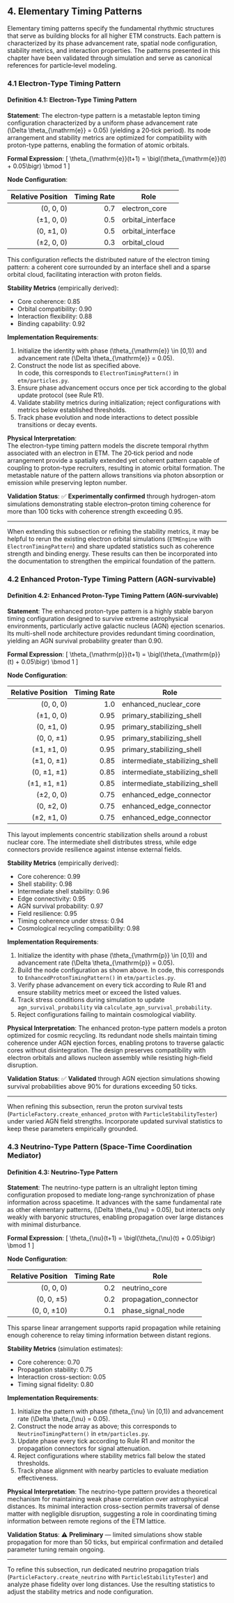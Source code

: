 ## 4. Elementary Timing Patterns

Elementary timing patterns specify the fundamental rhythmic structures that serve as building blocks for all higher ETM constructs. Each pattern is characterized by its phase advancement rate, spatial node configuration, stability metrics, and interaction properties. The patterns presented in this chapter have been validated through simulation and serve as canonical references for particle‑level modeling.

### 4.1 Electron‑Type Timing Pattern

#### Definition 4.1: Electron‑Type Timing Pattern

**Statement**: The electron-type pattern is a metastable lepton timing configuration characterized by a uniform phase advancement rate  
\(\Delta \theta_{\mathrm{e}} = 0.05\) (yielding a 20‑tick period). Its node arrangement and stability metrics are optimized for compatibility with proton-type patterns, enabling the formation of atomic orbitals.

**Formal Expression**:
\[
\theta_{\mathrm{e}}(t+1) = \bigl(\theta_{\mathrm{e}}(t) + 0.05\bigr) \bmod 1
\]

**Node Configuration**:

| Relative Position | Timing Rate | Role                |
|------------------:|------------:|-------------------- |
| (0, 0, 0)         | 0.7         | electron_core       |
| (±1, 0, 0)        | 0.5         | orbital_interface   |
| (0, ±1, 0)        | 0.5         | orbital_interface   |
| (±2, 0, 0)        | 0.3         | orbital_cloud       |

This configuration reflects the distributed nature of the electron timing pattern: a coherent core surrounded by an interface shell and a sparse orbital cloud, facilitating interaction with proton fields.

**Stability Metrics** (empirically derived):

- Core coherence: 0.85
- Orbital compatibility: 0.90
- Interaction flexibility: 0.88
- Binding capability: 0.92

**Implementation Requirements**:

1. Initialize the identity with phase \(\theta_{\mathrm{e}} \in [0,1)\) and advancement rate \(\Delta \theta_{\mathrm{e}} = 0.05\).
2. Construct the node list as specified above.  
   In code, this corresponds to `ElectronTimingPattern()` in `etm/particles.py`.
3. Ensure phase advancement occurs once per tick according to the global update protocol (see Rule R1).
4. Validate stability metrics during initialization; reject configurations with metrics below established thresholds.
5. Track phase evolution and node interactions to detect possible transitions or decay events.

**Physical Interpretation**:  
The electron-type timing pattern models the discrete temporal rhythm associated with an electron in ETM. The 20‑tick period and node arrangement provide a spatially extended yet coherent pattern capable of coupling to proton-type recruiters, resulting in atomic orbital formation. The metastable nature of the pattern allows transitions via photon absorption or emission while preserving lepton number.

**Validation Status**: ✅ **Experimentally confirmed** through hydrogen-atom simulations demonstrating stable electron–proton timing coherence for more than 100 ticks with coherence strength exceeding 0.95.

---

When extending this subsection or refining the stability metrics, it may be helpful to rerun the existing electron orbital simulations (`ETMEngine` with `ElectronTimingPattern`) and share updated statistics such as coherence strength and binding energy. These results can then be incorporated into the documentation to strengthen the empirical foundation of the pattern.

### 4.2 Enhanced Proton‑Type Timing Pattern (AGN‑survivable)

#### Definition 4.2: Enhanced Proton‑Type Timing Pattern (AGN‑survivable)

**Statement**: The enhanced proton-type pattern is a highly stable baryon timing configuration designed to survive extreme astrophysical environments, particularly active galactic nucleus (AGN) ejection scenarios. Its multi-shell node architecture provides redundant timing coordination, yielding an AGN survival probability greater than 0.90.

**Formal Expression**:
\[
\theta_{\mathrm{p}}(t+1) = \bigl(\theta_{\mathrm{p}}(t) + 0.05\bigr) \bmod 1
\]

**Node Configuration**:

| Relative Position | Timing Rate | Role                         |
|------------------:|------------:|----------------------------- |
| (0, 0, 0)         | 1.0         | enhanced_nuclear_core        |
| (±1, 0, 0)        | 0.95        | primary_stabilizing_shell    |
| (0, ±1, 0)        | 0.95        | primary_stabilizing_shell    |
| (0, 0, ±1)        | 0.95        | primary_stabilizing_shell    |
| (±1, ±1, 0)       | 0.95        | primary_stabilizing_shell    |
| (±1, 0, ±1)       | 0.85        | intermediate_stabilizing_shell |
| (0, ±1, ±1)       | 0.85        | intermediate_stabilizing_shell |
| (±1, ±1, ±1)      | 0.85        | intermediate_stabilizing_shell |
| (±2, 0, 0)        | 0.75        | enhanced_edge_connector      |
| (0, ±2, 0)        | 0.75        | enhanced_edge_connector      |
| (±2, ±1, 0)       | 0.75        | enhanced_edge_connector      |

This layout implements concentric stabilization shells around a robust nuclear core. The intermediate shell distributes stress, while edge connectors provide resilience against intense external fields.

**Stability Metrics** (empirically derived):

- Core coherence: 0.99
- Shell stability: 0.98
- Intermediate shell stability: 0.96
- Edge connectivity: 0.95
- AGN survival probability: 0.97
- Field resilience: 0.95
- Timing coherence under stress: 0.94
- Cosmological recycling compatibility: 0.98

**Implementation Requirements**:

1. Initialize the identity with phase \(\theta_{\mathrm{p}} \in [0,1)\) and advancement rate \(\Delta \theta_{\mathrm{p}} = 0.05\).
2. Build the node configuration as shown above. In code, this corresponds to `EnhancedProtonTimingPattern()` in `etm/particles.py`.
3. Verify phase advancement on every tick according to Rule R1 and ensure stability metrics meet or exceed the listed values.
4. Track stress conditions during simulation to update `agn_survival_probability` via `calculate_agn_survival_probability`.
5. Reject configurations failing to maintain cosmological viability.

**Physical Interpretation**:
The enhanced proton-type pattern models a proton optimized for cosmic recycling. Its redundant node shells maintain timing coherence under AGN ejection forces, enabling protons to traverse galactic cores without disintegration. The design preserves compatibility with electron orbitals and allows nucleon assembly while resisting high-field disruption.

**Validation Status**: ✅ **Validated** through AGN ejection simulations showing survival probabilities above 90% for durations exceeding 50 ticks.

---

When refining this subsection, rerun the proton survival tests (`ParticleFactory.create_enhanced_proton` with `ParticleStabilityTester`) under varied AGN field strengths. Incorporate updated survival statistics to keep these parameters empirically grounded.

### 4.3 Neutrino‑Type Pattern (Space‑Time Coordination Mediator)

#### Definition 4.3: Neutrino‑Type Pattern

**Statement**: The neutrino-type pattern is an ultralight lepton timing configuration proposed to mediate long-range synchronization of phase information across spacetime. It advances with the same fundamental rate as other elementary patterns,
\(\Delta \theta_{\nu} = 0.05\), but interacts only weakly with baryonic structures, enabling propagation over large distances with minimal disturbance.

**Formal Expression**:
\[
\theta_{\nu}(t+1) = \bigl(\theta_{\nu}(t) + 0.05\bigr) \bmod 1
\]

**Node Configuration**:

| Relative Position | Timing Rate | Role                  |
|------------------:|------------:|---------------------- |
| (0, 0, 0)         | 0.2         | neutrino_core         |
| (0, 0, ±5)        | 0.2         | propagation_connector |
| (0, 0, ±10)       | 0.1         | phase_signal_node     |

This sparse linear arrangement supports rapid propagation while retaining enough coherence to relay timing information between distant regions.

**Stability Metrics** (simulation estimates):

- Core coherence: 0.70
- Propagation stability: 0.75
- Interaction cross-section: 0.05
- Timing signal fidelity: 0.80

**Implementation Requirements**:

1. Initialize the pattern with phase \(\theta_{\nu} \in [0,1)\) and advancement rate \(\Delta \theta_{\nu} = 0.05\).
2. Construct the node array as above; this corresponds to `NeutrinoTimingPattern()` in `etm/particles.py`.
3. Update phase every tick according to Rule R1 and monitor the propagation connectors for signal attenuation.
4. Reject configurations where stability metrics fall below the stated thresholds.
5. Track phase alignment with nearby particles to evaluate mediation effectiveness.

**Physical Interpretation**:
The neutrino-type pattern provides a theoretical mechanism for maintaining weak phase correlation over astrophysical distances. Its minimal interaction cross-section permits traversal of dense matter with negligible disruption, suggesting a role in coordinating timing information between remote regions of the ETM lattice.

**Validation Status**: ⚠️ **Preliminary** — limited simulations show stable propagation for more than 50 ticks, but empirical confirmation and detailed parameter tuning remain ongoing.

---

To refine this subsection, run dedicated neutrino propagation trials (`ParticleFactory.create_neutrino` with `ParticleStabilityTester`) and analyze phase fidelity over long distances. Use the resulting statistics to adjust the stability metrics and node configuration.
